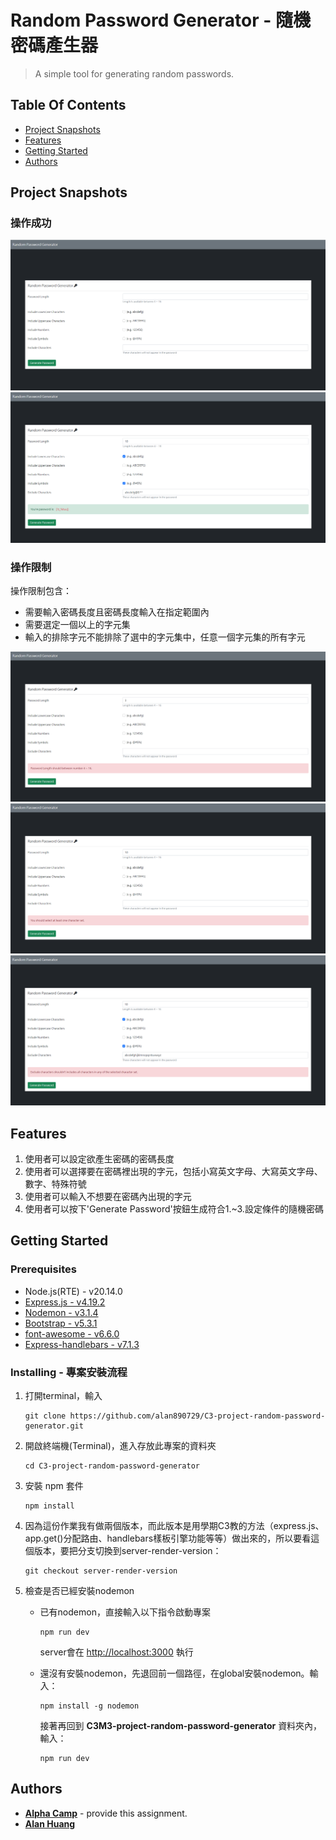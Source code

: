 # Random Password Generator - 隨機密碼產生器

> A simple tool for generating random passwords.

## Table Of Contents
* [Project Snapshots](#project-snapshots)
* [Features](#features)
* [Getting Started](#getting-started)
* [Authors](#authors)

## Project Snapshots

### 操作成功

![image](https://github.com/alan890729/C3-project-random-password-generator/blob/server-render-version/public/images/start.png)
![image](https://github.com/alan890729/C3-project-random-password-generator/blob/server-render-version/public/images/password.png)

### 操作限制

操作限制包含：
- 需要輸入密碼長度且密碼長度輸入在指定範圍內
- 需要選定一個以上的字元集
- 輸入的排除字元不能排除了選中的字元集中，任意一個字元集的所有字元

![image](https://github.com/alan890729/C3-project-random-password-generator/blob/server-render-version/public/images/length-error.png)
![image](https://github.com/alan890729/C3-project-random-password-generator/blob/server-render-version/public/images/no-character-set.png)
![image](https://github.com/alan890729/C3-project-random-password-generator/blob/server-render-version/public/images/conflict.png)

## Features

1. 使用者可以設定欲產生密碼的密碼長度
2. 使用者可以選擇要在密碼裡出現的字元，包括小寫英文字母、大寫英文字母、數字、特殊符號
3. 使用者可以輸入不想要在密碼內出現的字元
4. 使用者可以按下'Generate Password'按鈕生成符合1.~3.設定條件的隨機密碼

## Getting Started

### Prerequisites
- Node.js(RTE) - v20.14.0
- [Express.js - v4.19.2](https://expressjs.com)
- [Nodemon - v3.1.4](https://www.npmjs.com/package/nodemon)
- [Bootstrap - v5.3.1](https://getbootstrap.com/docs/5.1/getting-started/download/)
- [font-awesome - v6.6.0](https://fontawesome.com/)
- [Express-handlebars - v7.1.3](https://www.npmjs.com/package/express-handlebars)

### Installing - 專案安裝流程

1. 打開terminal，輸入

    ```
    git clone https://github.com/alan890729/C3-project-random-password-generator.git
    ```

2. 開啟終端機(Terminal)，進入存放此專案的資料夾
    ```
    cd C3-project-random-password-generator
    ```

3. 安裝 npm 套件
    ```
    npm install
    ```

4. 因為這份作業我有做兩個版本，而此版本是用學期C3教的方法（express.js、app.get()分配路由、handlebars樣板引擎功能等等）做出來的，所以要看這個版本，要把分支切換到server-render-version：

    ```
    git checkout server-render-version
    ```

5. 檢查是否已經安裝nodemon
   
    - 已有nodemon，直接輸入以下指令啟動專案
   
      ```
      npm run dev
      ```
      server會在 <http://localhost:3000> 執行
  
    - 還沒有安裝nodemon，先退回前一個路徑，在global安裝nodemon。輸入：
      ```
      npm install -g nodemon
      ```
  
      接著再回到 **C3M3-project-random-password-generator** 資料夾內，輸入：
      ```
      npm run dev
      ```
## Authors

  - [**Alpha Camp**](https://tw.alphacamp.co/) - provide this assignment.
  - [**Alan Huang**](https://github.com/alan890729)
